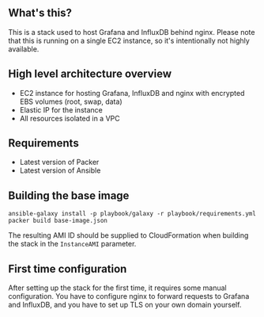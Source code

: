 ## What's this?
This is a stack used to host Grafana and InfluxDB behind nginx. Please note that this is running on a single EC2 instance, so it's intentionally not highly available.

## High level architecture overview
- EC2 instance for hosting Grafana, InfluxDB and nginx with encrypted EBS volumes (root, swap, data)
- Elastic IP for the instance
- All resources isolated in a VPC

## Requirements
- Latest version of Packer
- Latest version of Ansible

## Building the base image
```
ansible-galaxy install -p playbook/galaxy -r playbook/requirements.yml
packer build base-image.json
```
The resulting AMI ID should be supplied to CloudFormation when building the stack in the `InstanceAMI` parameter.

## First time configuration
After setting up the stack for the first time, it requires some manual configuration. You have to configure nginx to forward requests to Grafana and InfluxDB, and you have to set up TLS on your own domain yourself.
